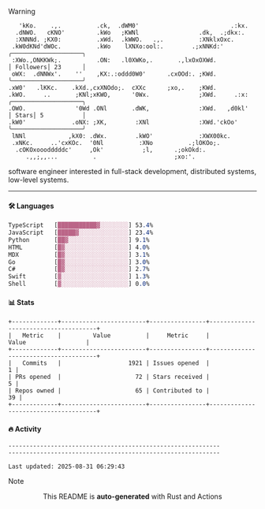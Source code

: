 > [!WARNING]
> ```>     .'.                         .lxx;                            ..    
>    'kKo.    .,.          .ck,  .dWM0'                          .:kx.   
>   .dNWO.   cKNO'         .kWo   ;KWNl                 .dk,  .;dkx:.    
>   :XNNNd. ;KX0:          .xWd.  .kWWO.   .,.          :XNklxOxc.       
>  .kW0dKNd'dWOc.          .kWo    lXNXo:ool:.        .;xNNKd:'          ╭────────────────────╮
>  :XWo.,ONKKWk;.          .ON:   .l0XWKo,.       .,lxOxOXWd.            │ Followers│ 23      │
>  oWX:  .dNNWx'.    ''    ,KX:.:oddd0W0'      .cxOOd:. ;KWd.            ╰────────────────────╯
> .xW0'   .lKKc.    .kXd.,cxXNOdo;.  cXXc      ;xo,.    ;KWd.            
> .kWO.     ..       ;KNl;xKWO,      '0Wx.              ;XWd.     .:x:   ╭────────────────────╮
> .OWO.              '0Wd .ONl       .dWK,              :XWd.   ,d0kl'   │ Stars│ 5           │
> .kW0'             .oNX: ;XK,        :XNl              :XWd.'ckOo'      ╰────────────────────╯
>  lNNl            ,kX0: .dWx.        .kWO'             :XWX00kc.        
>  .xNKc.     ..'cxKOc.  '0Nl          :XNo          .;lOKOo;.           
>   .cOKOxooodddddc'     ,Ok'           ;l,      .;okOkd:.               
>      .,,;,,...          .                      ;xo:'.                  
> ```
> <p>software engineer interested in full-stack development, distributed systems, low-level systems.</p>

---

#### 🛠️ Languages
```css
TypeScript   [███████████▓░░░░░░░░] 53.4%
JavaScript   [█████▓░░░░░░░░░░░░░░] 23.4%
Python       [██▓░░░░░░░░░░░░░░░░░] 9.1%
HTML         [█▓░░░░░░░░░░░░░░░░░░] 4.0%
MDX          [█▓░░░░░░░░░░░░░░░░░░] 3.1%
Go           [█▓░░░░░░░░░░░░░░░░░░] 3.0%
C#           [█▓░░░░░░░░░░░░░░░░░░] 2.7%
Swift        [▓░░░░░░░░░░░░░░░░░░░] 1.3%
Shell        [▓░░░░░░░░░░░░░░░░░░░] 0.0%
```

#### 📊 Stats
```
+-------------+------------------------+----------------+--------------------------------------+
|   Metric    |         Value          |     Metric     |                Value                 |
+-------------+------------------------+----------------+--------------------------------------+
|   Commits   |                   1921 | Issues opened  |                                    1 |
| PRs opened  |                     72 | Stars received |                                    5 |
| Repos owned |                     65 | Contributed to |                                   39 |
+-------------+------------------------+----------------+--------------------------------------+
```

#### 🔥 Activity
```
------------------------------------------------------------
------------------------------------------------------------

Last updated: 2025-08-31 06:29:43
```

> [!NOTE]
> <p align="center">This README is <b>auto-generated</b> with Rust and Actions</p>